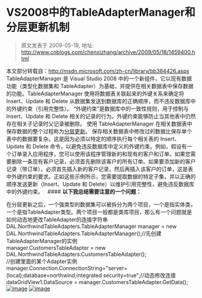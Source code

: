 # VS2008中的TableAdapterManager和分层更新机制 
> 原文发表于 2009-05-18, 地址: http://www.cnblogs.com/chenxizhang/archive/2009/05/18/1459400.html 


本文部分转载自：<http://msdn.microsoft.com/zh-cn/library/bb384426.aspx> TableAdapterManager 是 Visual Studio 2008 中的一个新组件，它以现有数据功能（类型化数据集和 TableAdapter）为基础，并提供在相关数据表中保存数据的功能。TableAdapterManager 使用将数据表关联起来的外键关系来确定将 Insert、Update 和 Delete 从数据集发送到数据库的正确顺序，而不违反数据库中的外键约束（引用完整性）。 “外键约束”是数据库中的一致性规则，用于控制与 Insert、Update 和 Delete 相关的记录的行为。外键约束能够防止当其他表中仍然存在相关子记录时父记录被删除。 使用 TableAdapterManager 在相关数据表中保存数据的整个过程称为[分层更新](http://msdn.microsoft.com/zh-cn/library/bb384468.aspx)。 保存相关数据表中修改过的数据比保存单个表中的数据要复杂。这是因为必须以特定的顺序执行每个相关表的 Insert、Update 和 Delete 命令，以避免违反数据库中定义的外键约束。例如，假设有一个订单录入应用程序，您可以使用该程序管理新的和现有的客户和订单。如果您需要删除一条现有客户记录，必须首先删除该客户的所有订单。如果要添加新的客户记录（带订单），必须首先插入新的客户记录，然后再插入该客户的订单，这是表中外键约束的要求。正如这些示例所示，您需要提取数据的特定子集，并以正确的顺序发送更新（Insert、Update 和 Delete）以维护引用完整性，避免违反数据库中的外键约束。   #### **以下我总结需要注意的一个问题：**

 在分层更新之后，一个强类型的数据集可以被拆分为两个项目，一个是指实体类，一个是指TableAdapter类型。两个项目一般都是类库项目，那么有一个问题就是如何动态地更改TableAdapter的连接字符串   DAL.NorthwindTableAdapters.TableAdapterManager manager = new DAL.NorthwindTableAdapters.TableAdapterManager();//先创建TableAdapterManager的实例  
manager.CustomersTableAdapter = new DAL.NorthwindTableAdapters.CustomersTableAdapter();  
//创建里面的某个Adapter实例  
manager.Connection.ConnectionString="server=(local);database=northwind;integrated security=true";//动态修改连接  
dataGridView1.DataSource = manager.CustomersTableAdapter.GetData();   [![image](http://images.cnblogs.com/cnblogs_com/chenxizhang/WindowsLiveWriter/VS2008TableAdapterManager_D3F2/image_thumb_1.png "image")](http://images.cnblogs.com/cnblogs_com/chenxizhang/WindowsLiveWriter/VS2008TableAdapterManager_D3F2/image_4.png) [![image](http://images.cnblogs.com/cnblogs_com/chenxizhang/WindowsLiveWriter/VS2008TableAdapterManager_D3F2/image_thumb.png "image")](http://images.cnblogs.com/cnblogs_com/chenxizhang/WindowsLiveWriter/VS2008TableAdapterManager_D3F2/image_2.png)























